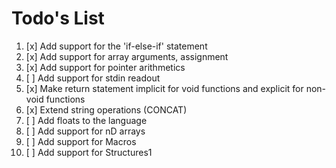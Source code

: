# Todo's List

1. [x] Add support for the 'if-else-if' statement
2. [x] Add support for array arguments, assignment
3. [x] Add support for pointer arithmetics
4. [ ] Add support for stdin readout 
5. [x] Make return statement implicit for void functions and explicit for non-void functions
6. [x] Extend string operations (CONCAT)
7. [ ] Add floats to the language
8. [ ] Add support for nD arrays
9. [ ] Add support for Macros
10. [ ] Add support for Structures1